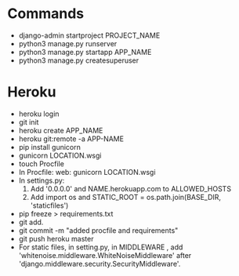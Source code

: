 # Commands
- django-admin startproject PROJECT_NAME
- python3 manage.py runserver
- python3 manage.py startapp APP_NAME
- python3 manage.py createsuperuser

# Heroku 
- heroku login
- git init
- heroku create APP_NAME
- heroku git:remote -a APP-NAME
- pip install gunicorn
- gunicorn LOCATION.wsgi
- touch Procfile
- In Procfile: web: gunicorn LOCATION.wsgi
- In settings.py:
  1. Add '0.0.0.0' and NAME.herokuapp.com to ALLOWED_HOSTS 
  2. Add import os and STATIC_ROOT = os.path.join(BASE_DIR, 'staticfiles')
- pip freeze > requirements.txt
- git add.
- git commit -m "added procfile and requirements"
- git push heroku master
- For static files, in setting.py, in MIDDLEWARE , add 'whitenoise.middleware.WhiteNoiseMiddleware' after 'django.middleware.security.SecurityMiddleware'.
